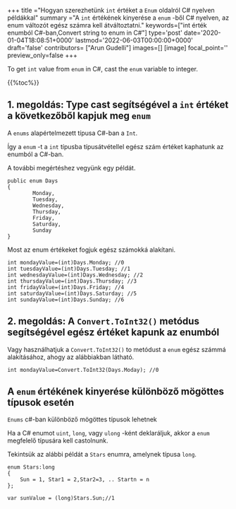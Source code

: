 +++
title   ="Hogyan szerezhetünk `int` értéket a `Enum` oldalról C# nyelven példákkal"
summary ="A `int` értékének kinyerése a `enum` -ből C# nyelven, az enum változót egész számra kell átváltoztatni."
keywords=["int érték enumból C#-ban,Convert string to enum in C#"]
type='post'
date='2020-01-04T18:08:51+0000'
lastmod='2022-06-03T00:00:00+0000'
draft='false'
contributors= ["Arun Gudelli"]
images=[]
[image]
focal_point=''
preview_only=false
+++

To get `int` value from `enum` in C#, cast the `enum` variable to integer.

{{%toc%}}

## 1. megoldás: Type cast segítségével a `int` értéket a következőből kapjuk meg `enum`

A `enums` alapértelmezett típusa C#-ban a `Int`.

Így a `enum` -t a `int` típusba típusátvétellel egész szám értéket kaphatunk az enumból a C#-ban.

A további megértéshez vegyünk egy példát.

```
public enum Days
{
        Monday,  
        Tuesday,  
        Wednesday,  
        Thursday,  
        Friday,  
        Saturday,  
        Sunday
}
```

Most az enum értékeket fogjuk egész számokká alakítani.

```
int mondayValue=(int)Days.Monday; //0
int tuesdayValue=(int)Days.Tuesday; //1
int wednesdayValue=(int)Days.Wednesday; //2
int thursdayValue=(int)Days.Thursday; //3
int fridayValue=(int)Days.Friday; //4
int saturdayValue=(int)Days.Saturday; //5
int sundayValue=(int)Days.Sunday; //6
```

## 2. megoldás: A `Convert.ToInt32()` metódus segítségével egész értéket kapunk az enumból

Vagy használhatjuk a `Convert.ToInt32()` to metódust a `enum` egész számmá alakításához, ahogy az alábbiakban látható.

```
int mondayValue=Convert.ToInt32(Days.Moday); //0

```

## A `enum` értékének kinyerése különböző mögöttes típusok esetén

`Enums` c#-ban különböző mögöttes típusok lehetnek 

Ha a C# enumot `uint`, `long`, vagy `ulong` -ként deklaráljuk, akkor a `enum` megfelelő típusára kell castolnunk.

Tekintsük az alábbi példát a `Stars` enumra, amelynek típusa `long`.

```
enum Stars:long 
{
    Sun = 1, Star1 = 2,Star2=3, .. Startn = n
};

var sunValue = (long)Stars.Sun;//1
```
